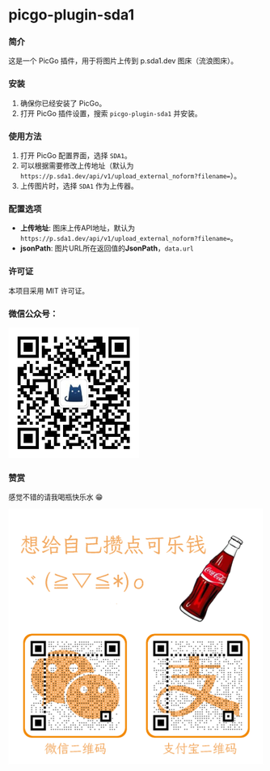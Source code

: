 # picgo-plugin-sda1

### 简介

这是一个 PicGo 插件，用于将图片上传到 p.sda1.dev 图床（流浪图床）。

### 安装

1. 确保你已经安装了 PicGo。
2. 打开 PicGo 插件设置，搜索 `picgo-plugin-sda1` 并安装。

### 使用方法

1. 打开 PicGo 配置界面，选择 `SDA1`。
2. 可以根据需要修改上传地址（默认为 `https://p.sda1.dev/api/v1/upload_external_noform?filename=`）。
3. 上传图片时，选择 `SDA1` 作为上传器。

### 配置选项

- **上传地址**: 图床上传API地址，默认为 `https://p.sda1.dev/api/v1/upload_external_noform?filename=`。
- **jsonPath**: 图片URL所在返回值的**JsonPath**，`data.url`

### 许可证

本项目采用 MIT 许可证。

### 微信公众号：

![gzh](./img/gzh.jpg)

### 赞赏

感觉不错的请我喝瓶快乐水 😁

![skm](./img/skm.jpg)
